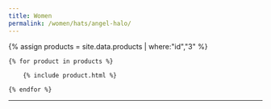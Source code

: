 ```yaml
---
title: Women
permalink: /women/hats/angel-halo/
---
```


<div>
    {% assign products = site.data.products | where:"id","3" %}

    {% for product in products %}

        {% include product.html %}

    {% endfor %}

</div>

***

